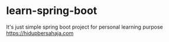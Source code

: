 # learn-spring-boot
It's just simple spring boot project for personal learning purpose
https://hidupbersahaja.com 
